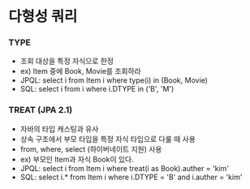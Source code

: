 # 다형성 쿼리

### TYPE

- 조회 대상을 특정 자식으로 한정
- ex) Item 중에 Book, Movie를 조회하라
- JPQL: select i from Item i where type(i) in (Book, Movie)
- SQL: select i from i where i.DTYPE in ('B', 'M')

### TREAT (JPA 2.1)

- 자바의 타입 캐스팅과 유사
- 상속 구조에서 부모 타입을 특정 자식 타입으로 다룰 때 사용
- from, where, select (하이버네이트 지원) 사용
- ex) 부모인 Item과 자식 Book이 있다.
- JPQL: select i from Item i where treat(i as Book).auther = 'kim'
- SQL: select i.* from Item i where i.DTYPE = 'B' and i.auther = 'kim'